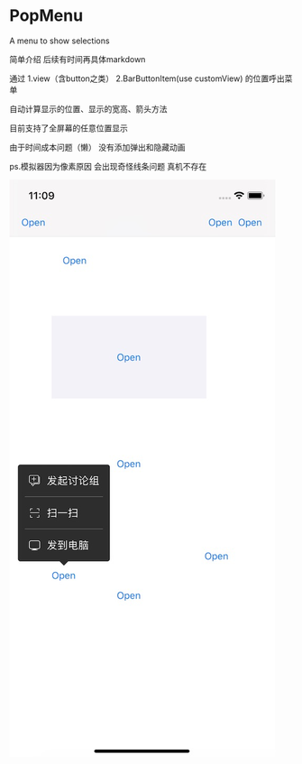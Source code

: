 # PopMenu
A menu to show selections

简单介绍 后续有时间再具体markdown

通过 1.view（含button之类） 2.BarButtonItem(use customView) 的位置呼出菜单 

自动计算显示的位置、显示的宽高、箭头方法

目前支持了全屏幕的任意位置显示 

由于时间成本问题（懒） 没有添加弹出和隐藏动画  

ps.模拟器因为像素原因 会出现奇怪线条问题 真机不存在 

![PopViewExample](demo_image.jpg "PopViewExample")
